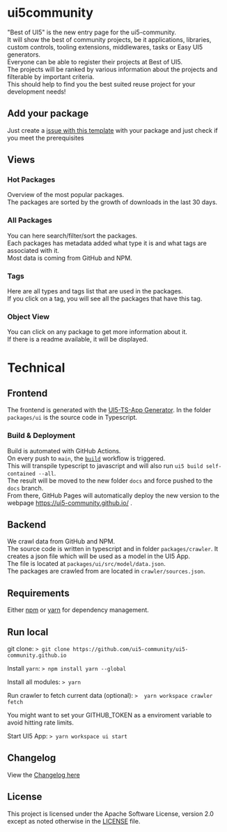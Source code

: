 # ui5community

"Best of UI5" is the new entry page for the ui5-community.  
It will show the best of community projects, be it applications, libraries, custom controls, tooling extensions, middlewares, tasks or Easy UI5 generators.  
Everyone can be able to register their projects at Best of UI5.  
The projects will be ranked by various information about the projects and filterable by important criteria.  
This should help to find you the best suited reuse project for your development needs!  

## Add your package

Just create a [issue with this template](https://github.com/ui5-community/ui5-community.github.io/issues/new?assignees=&labels=new%20package&template=new_package.md&title=Add%20new%20package:) with your package and just check if you meet the prerequisites

## Views

### Hot Packages

Overview of the most popular packages.  
The packages are sorted by the growth of downloads in the last 30 days.

### All Packages

You can here search/filter/sort the packages.  
Each packages has metadata added what type it is and what tags are associated with it.  
Most data is coming from GitHub and NPM.

### Tags

Here are all types and tags list that are used in the packages.  
If you click on a tag, you will see all the packages that have this tag.

### Object View

You can click on any package to get more information about it.  
If there is a readme available, it will be displayed.

# Technical

## Frontend

The frontend is generated with the [UI5-TS-App Generator](https://github.com/ui5-community/generator-ui5-ts-app).
In the folder `packages/ui` is the source code in Typescript.

### Build & Deployment

Build is automated with GitHub Actions.  
On every push to `main`, the [`build`](https://github.com/ui5-community/ui5-community.github.io/blob/main/.github/workflows/build.yml) workflow is triggered.  
This will transpile typescript to javascript and will also run `ui5 build self-contained --all`.  
The result will be moved to the new folder `docs` and force pushed to the `docs` branch.  
From there, GitHub Pages will automatically deploy the new version to the webpage <https://ui5-community.github.io/> .

## Backend

We crawl data from GitHub and NPM.  
The source code is written in typescript and in folder `packages/crawler`.
It creates a json file which will be used as a model in the UI5 App.  
The file is located at `packages/ui/src/model/data.json`.  
The packages are crawled from are located in `crawler/sources.json`.

## Requirements

Either [npm](https://www.npmjs.com/) or [yarn](https://yarnpkg.com/) for dependency management.

## Run local

git clone:
`> git clone https://github.com/ui5-community/ui5-community.github.io`

Install `yarn`:
`> npm install yarn --global`

Install all modules:
`> yarn`

Run crawler to fetch current data (optional):
`>  yarn workspace crawler fetch`

You might want to set your GITHUB_TOKEN as a enviroment variable to avoid hitting rate limits.

Start UI5 App:
`> yarn workspace ui start`

## Changelog

View the [Changelog here](CHANGELOG.md)

## License

This project is licensed under the Apache Software License, version 2.0 except as noted otherwise in the [LICENSE](LICENSE) file.
